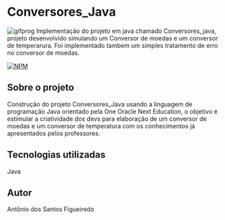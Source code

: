 # Conversores_Java
![gifprog](https://user-images.githubusercontent.com/86839388/214460687-595c25eb-5ac2-4b4c-aeeb-200b80050b6c.gif)
Implementação do projeto em java chamado Conversores_java, projeto desenvolvido simulando um Conversor de moedas e um conversor de temperarura.
Foi implementado tambem um simples tratamento de erro no conversor de moedas.

[![NPM](https://img.shields.io/npm/l/react)](https://github.com/antonysf/Conversores_Java/blob/main/License) 

## Sobre o projeto
Construção do projeto Conversores_Java usando a linguagem de programação Java orientado pela One Oracle Next Education, o objetivo é estimular a criatividade dos devs para elaboração de um conversor de moedas e um conversor de temperatura com os conhecimentos já apresentados pelos professores.



## Tecnologias utilizadas
Java

## Autor
Antônio dos Santos Figueiredo
